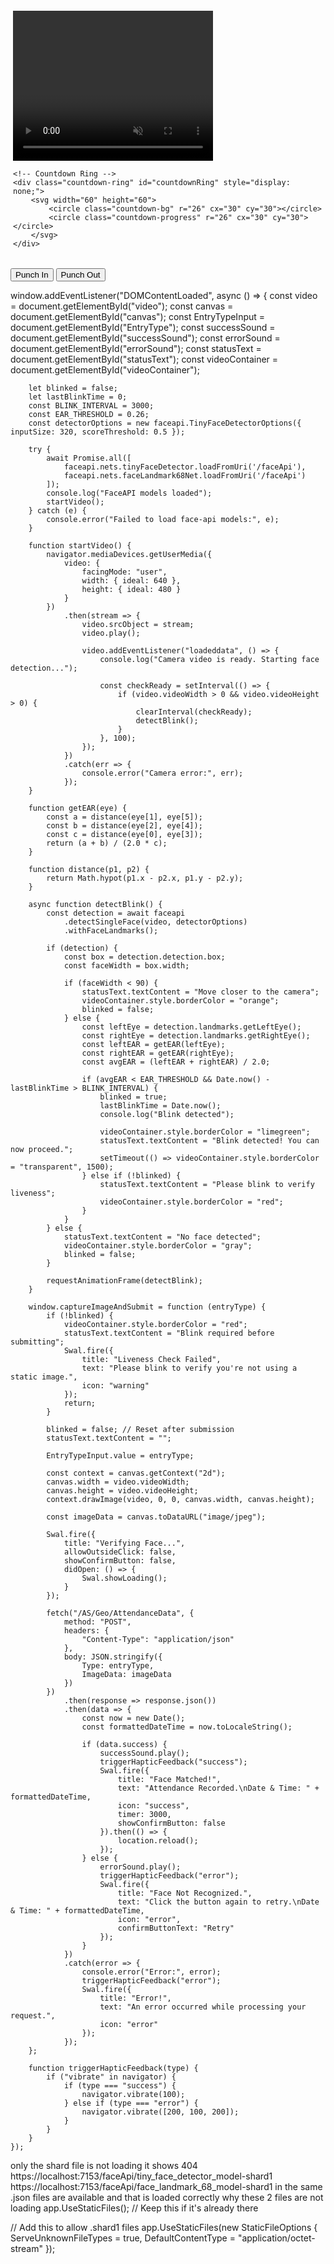 <!-- Load face-api.js -->
<script defer src="/faceApi/face-api.min.js"></script>

<style>
    .countdown-ring {
        position: absolute;
        top: 10px;
        left: 10px;
        width: 60px;
        height: 60px;
        z-index: 10;
    }

    .countdown-ring svg {
        transform: rotate(-90deg);
    }

    .countdown-ring circle {
        fill: none;
        stroke-width: 6;
    }

    .countdown-bg {
        stroke: #ccc;
    }

    .countdown-progress {
        stroke: limegreen;
        stroke-linecap: round;
        transition: stroke-dashoffset 1s linear;
    }

    #videoContainer {
        position: relative;
    }
</style>

<div id="videoContainer" style="display: inline-block; border: 4px solid transparent; border-radius: 8px; transition: border-color 0.3s ease;">
    <video id="video" width="320" height="240" autoplay muted playsinline></video>

    <!-- Countdown Ring -->
    <div class="countdown-ring" id="countdownRing" style="display: none;">
        <svg width="60" height="60">
            <circle class="countdown-bg" r="26" cx="30" cy="30"></circle>
            <circle class="countdown-progress" r="26" cx="30" cy="30"></circle>
        </svg>
    </div>
</div>

<p id="statusText" style="font-weight: bold; margin-top: 10px; color: #444;"></p>
<canvas id="canvas" style="display:none;"></canvas>
<input type="hidden" name="Type" id="EntryType" />

<button type="button" id="PunchIn" onclick="captureImageAndSubmit('Punch In')">Punch In</button>
<button type="button" id="PunchOut" onclick="captureImageAndSubmit('Punch Out')">Punch Out</button>

<!-- JS starts here -->
<script>
    window.addEventListener("DOMContentLoaded", async () => {
        const video = document.getElementById("video");
        const canvas = document.getElementById("canvas");
        const EntryTypeInput = document.getElementById("EntryType");
        const statusText = document.getElementById("statusText");
        const videoContainer = document.getElementById("videoContainer");
        const countdownRing = document.getElementById("countdownRing");
        const progressCircle = countdownRing.querySelector(".countdown-progress");

        let blinked = false;
        let blinkFrameCount = 0;
        let lastBlinkTime = 0;

        const EAR_THRESHOLD = 0.25;
        const BLINK_MIN_FRAMES = 1;
        const BLINK_MAX_FRAMES = 5;
        const BLINK_INTERVAL = 800;
        const MIN_FACE_WIDTH = 80;

        const detectorOptions = new faceapi.TinyFaceDetectorOptions({ inputSize: 320, scoreThreshold: 0.5 });

        try {
            await Promise.all([
                faceapi.nets.tinyFaceDetector.loadFromUri('/faceApi'),
                faceapi.nets.faceLandmark68Net.loadFromUri('/faceApi')
            ]);
            console.log("FaceAPI models loaded");
            startVideo();
        } catch (e) {
            console.error("Failed to load face-api models:", e);
        }

        function startVideo() {
            navigator.mediaDevices.getUserMedia({
                video: { facingMode: "user", width: { ideal: 640 }, height: { ideal: 480 } }
            })
            .then(stream => {
                video.srcObject = stream;
                video.play();
                video.addEventListener("loadeddata", () => {
                    const checkReady = setInterval(() => {
                        if (video.videoWidth > 0 && video.videoHeight > 0) {
                            clearInterval(checkReady);
                            detectBlink();
                        }
                    }, 100);
                });
            })
            .catch(err => console.error("Camera error:", err));
        }

        function distance(p1, p2) {
            return Math.hypot(p1.x - p2.x, p1.y - p2.y);
        }

        function getEAR(eye) {
            const a = distance(eye[1], eye[5]);
            const b = distance(eye[2], eye[4]);
            const c = distance(eye[0], eye[3]);
            return (a + b) / (2.0 * c);
        }

        async function detectBlink() {
            const detection = await faceapi
                .detectSingleFace(video, detectorOptions)
                .withFaceLandmarks();

            if (detection) {
                const box = detection.detection.box;
                const faceWidth = box.width;

                if (faceWidth < MIN_FACE_WIDTH) {
                    statusText.textContent = "Move closer to the camera";
                    videoContainer.style.borderColor = "orange";
                    blinked = false;
                    blinkFrameCount = 0;
                } else {
                    const leftEye = detection.landmarks.getLeftEye();
                    const rightEye = detection.landmarks.getRightEye();
                    const leftEAR = getEAR(leftEye);
                    const rightEAR = getEAR(rightEye);
                    const avgEAR = (leftEAR + rightEAR) / 2.0;

                    if (avgEAR < EAR_THRESHOLD) {
                        blinkFrameCount++;
                    } else {
                        if (
                            blinkFrameCount >= BLINK_MIN_FRAMES &&
                            blinkFrameCount <= BLINK_MAX_FRAMES &&
                            Date.now() - lastBlinkTime > BLINK_INTERVAL
                        ) {
                            blinked = true;
                            lastBlinkTime = Date.now();
                            console.log("Blink detected");

                            // Show green border and ring
                            videoContainer.style.borderColor = "limegreen";
                            countdownRing.style.display = "block";

                            let countdown = 5;
                            const radius = 26;
                            const circumference = 2 * Math.PI * radius;
                            progressCircle.style.strokeDasharray = circumference;
                            progressCircle.style.strokeDashoffset = 0;
                            statusText.textContent = `You may proceed in: ${countdown}`;

                            let secondsLeft = countdown;
                            const interval = setInterval(() => {
                                secondsLeft--;
                                if (secondsLeft > 0) {
                                    statusText.textContent = `You may proceed in: ${secondsLeft}`;
                                    progressCircle.style.strokeDashoffset = ((countdown - secondsLeft) / countdown) * circumference;
                                } else {
                                    clearInterval(interval);
                                    blinked = false;
                                    videoContainer.style.borderColor = "red";
                                    statusText.textContent = "Blink again to proceed";
                                    countdownRing.style.display = "none";
                                }
                            }, 1000);
                        }
                        blinkFrameCount = 0;
                    }

                    if (!blinked) {
                        statusText.textContent = "Please blink to verify liveness";
                        videoContainer.style.borderColor = "red";
                    }
                }
            } else {
                statusText.textContent = "No face detected";
                videoContainer.style.borderColor = "gray";
                blinked = false;
                blinkFrameCount = 0;
            }

            requestAnimationFrame(detectBlink);
        }

        window.captureImageAndSubmit = function (entryType) {
            if (!blinked) {
                videoContainer.style.borderColor = "red";
                statusText.textContent = "Blink required before submitting";
                Swal.fire({
                    title: "Liveness Check Failed",
                    text: "Please blink to verify you're not using a static image.",
                    icon: "warning"
                });
                return;
            }

            blinked = false;
            statusText.textContent = "";

            EntryTypeInput.value = entryType;

            const context = canvas.getContext("2d");
            canvas.width = video.videoWidth;
            canvas.height = video.videoHeight;
            context.drawImage(video, 0, 0, canvas.width, canvas.height);

            const imageData = canvas.toDataURL("image/jpeg");

            Swal.fire({
                title: "Verifying Face...",
                allowOutsideClick: false,
                showConfirmButton: false,
                didOpen: () => {
                    Swal.showLoading();
                }
            });

            fetch("/AS/Geo/AttendanceData", {
                method: "POST",
                headers: { "Content-Type": "application/json" },
                body: JSON.stringify({
                    Type: entryType,
                    ImageData: imageData
                })
            })
            .then(response => response.json())
            .then(data => {
                const now = new Date();
                const formattedDateTime = now.toLocaleString();

                if (data.success) {
                    Swal.fire({
                        title: "Face Matched!",
                        text: "Attendance Recorded.\nDate & Time: " + formattedDateTime,
                        icon: "success",
                        timer: 3000,
                        showConfirmButton: false
                    }).then(() => location.reload());
                } else {
                    Swal.fire({
                        title: "Face Not Recognized.",
                        text: "Click the button again to retry.\nDate & Time: " + formattedDateTime,
                        icon: "error",
                        confirmButtonText: "Retry"
                    });
                }
            })
            .catch(error => {
                console.error("Error:", error);
                Swal.fire({
                    title: "Error!",
                    text: "An error occurred while processing your request.",
                    icon: "error"
                });
            });
        };
    });
</script>




window.addEventListener("DOMContentLoaded", async () => {
        const video = document.getElementById("video");
        const canvas = document.getElementById("canvas");
        const EntryTypeInput = document.getElementById("EntryType");
        const successSound = document.getElementById("successSound");
        const errorSound = document.getElementById("errorSound");
        const statusText = document.getElementById("statusText");
        const videoContainer = document.getElementById("videoContainer");

        let blinked = false;
        let lastBlinkTime = 0;
        const BLINK_INTERVAL = 3000;
        const EAR_THRESHOLD = 0.26;
        const detectorOptions = new faceapi.TinyFaceDetectorOptions({ inputSize: 320, scoreThreshold: 0.5 });

        try {
            await Promise.all([
                faceapi.nets.tinyFaceDetector.loadFromUri('/faceApi'),
                faceapi.nets.faceLandmark68Net.loadFromUri('/faceApi')
            ]);
            console.log("FaceAPI models loaded");
            startVideo();
        } catch (e) {
            console.error("Failed to load face-api models:", e);
        }

        function startVideo() {
            navigator.mediaDevices.getUserMedia({
                video: {
                    facingMode: "user",
                    width: { ideal: 640 },
                    height: { ideal: 480 }
                }
            })
                .then(stream => {
                    video.srcObject = stream;
                    video.play();

                    video.addEventListener("loadeddata", () => {
                        console.log("Camera video is ready. Starting face detection...");

                        const checkReady = setInterval(() => {
                            if (video.videoWidth > 0 && video.videoHeight > 0) {
                                clearInterval(checkReady);
                                detectBlink();
                            }
                        }, 100);
                    });
                })
                .catch(err => {
                    console.error("Camera error:", err);
                });
        }

        function getEAR(eye) {
            const a = distance(eye[1], eye[5]);
            const b = distance(eye[2], eye[4]);
            const c = distance(eye[0], eye[3]);
            return (a + b) / (2.0 * c);
        }

        function distance(p1, p2) {
            return Math.hypot(p1.x - p2.x, p1.y - p2.y);
        }

        async function detectBlink() {
            const detection = await faceapi
                .detectSingleFace(video, detectorOptions)
                .withFaceLandmarks();

            if (detection) {
                const box = detection.detection.box;
                const faceWidth = box.width;

                if (faceWidth < 90) {
                    statusText.textContent = "Move closer to the camera";
                    videoContainer.style.borderColor = "orange";
                    blinked = false;
                } else {
                    const leftEye = detection.landmarks.getLeftEye();
                    const rightEye = detection.landmarks.getRightEye();
                    const leftEAR = getEAR(leftEye);
                    const rightEAR = getEAR(rightEye);
                    const avgEAR = (leftEAR + rightEAR) / 2.0;

                    if (avgEAR < EAR_THRESHOLD && Date.now() - lastBlinkTime > BLINK_INTERVAL) {
                        blinked = true;
                        lastBlinkTime = Date.now();
                        console.log("Blink detected");

                        videoContainer.style.borderColor = "limegreen";
                        statusText.textContent = "Blink detected! You can now proceed.";
                        setTimeout(() => videoContainer.style.borderColor = "transparent", 1500);
                    } else if (!blinked) {
                        statusText.textContent = "Please blink to verify liveness";
                        videoContainer.style.borderColor = "red";
                    }
                }
            } else {
                statusText.textContent = "No face detected";
                videoContainer.style.borderColor = "gray";
                blinked = false;
            }

            requestAnimationFrame(detectBlink);
        }

        window.captureImageAndSubmit = function (entryType) {
            if (!blinked) {
                videoContainer.style.borderColor = "red";
                statusText.textContent = "Blink required before submitting";
                Swal.fire({
                    title: "Liveness Check Failed",
                    text: "Please blink to verify you're not using a static image.",
                    icon: "warning"
                });
                return;
            }

            blinked = false; // Reset after submission
            statusText.textContent = "";

            EntryTypeInput.value = entryType;

            const context = canvas.getContext("2d");
            canvas.width = video.videoWidth;
            canvas.height = video.videoHeight;
            context.drawImage(video, 0, 0, canvas.width, canvas.height);

            const imageData = canvas.toDataURL("image/jpeg");

            Swal.fire({
                title: "Verifying Face...",
                allowOutsideClick: false,
                showConfirmButton: false,
                didOpen: () => {
                    Swal.showLoading();
                }
            });

            fetch("/AS/Geo/AttendanceData", {
                method: "POST",
                headers: {
                    "Content-Type": "application/json"
                },
                body: JSON.stringify({
                    Type: entryType,
                    ImageData: imageData
                })
            })
                .then(response => response.json())
                .then(data => {
                    const now = new Date();
                    const formattedDateTime = now.toLocaleString();

                    if (data.success) {
                        successSound.play();
                        triggerHapticFeedback("success");
                        Swal.fire({
                            title: "Face Matched!",
                            text: "Attendance Recorded.\nDate & Time: " + formattedDateTime,
                            icon: "success",
                            timer: 3000,
                            showConfirmButton: false
                        }).then(() => {
                            location.reload();
                        });
                    } else {
                        errorSound.play();
                        triggerHapticFeedback("error");
                        Swal.fire({
                            title: "Face Not Recognized.",
                            text: "Click the button again to retry.\nDate & Time: " + formattedDateTime,
                            icon: "error",
                            confirmButtonText: "Retry"
                        });
                    }
                })
                .catch(error => {
                    console.error("Error:", error);
                    triggerHapticFeedback("error");
                    Swal.fire({
                        title: "Error!",
                        text: "An error occurred while processing your request.",
                        icon: "error"
                    });
                });
        };

        function triggerHapticFeedback(type) {
            if ("vibrate" in navigator) {
                if (type === "success") {
                    navigator.vibrate(100);
                } else if (type === "error") {
                    navigator.vibrate([200, 100, 200]);
                }
            }
        }
    });
</script>



<script defer src="/faceApi/face-api.min.js"></script>

<script>
    window.addEventListener("DOMContentLoaded", async () => {
        const video = document.getElementById("video");
        const canvas = document.getElementById("canvas");
        const EntryTypeInput = document.getElementById("EntryType");
        const successSound = document.getElementById("successSound");
        const errorSound = document.getElementById("errorSound");
        const statusText = document.getElementById("statusText");
        const videoContainer = document.getElementById("videoContainer");

        let blinked = false;
        let blinkFrameCount = 0;
        let lastBlinkTime = 0;

        const EAR_THRESHOLD = 0.23;
        const BLINK_MIN_FRAMES = 2;
        const BLINK_MAX_FRAMES = 5;
        const BLINK_INTERVAL = 3000;
        const MIN_FACE_WIDTH = 100;

        const detectorOptions = new faceapi.TinyFaceDetectorOptions({ inputSize: 320, scoreThreshold: 0.5 });

        try {
            await Promise.all([
                faceapi.nets.tinyFaceDetector.loadFromUri('/faceApi'),
                faceapi.nets.faceLandmark68Net.loadFromUri('/faceApi')
            ]);
            console.log("FaceAPI models loaded");
            startVideo();
        } catch (e) {
            console.error("Failed to load face-api models:", e);
        }

        function startVideo() {
            navigator.mediaDevices.getUserMedia({
                video: { facingMode: "user", width: { ideal: 640 }, height: { ideal: 480 } }
            })
            .then(stream => {
                video.srcObject = stream;
                video.play();
                video.addEventListener("loadeddata", () => {
                    console.log("Camera video is ready. Starting face detection...");
                    const checkReady = setInterval(() => {
                        if (video.videoWidth > 0 && video.videoHeight > 0) {
                            clearInterval(checkReady);
                            detectBlink();
                        }
                    }, 100);
                });
            })
            .catch(err => {
                console.error("Camera error:", err);
            });
        }

        function distance(p1, p2) {
            return Math.hypot(p1.x - p2.x, p1.y - p2.y);
        }

        function getEAR(eye) {
            const a = distance(eye[1], eye[5]);
            const b = distance(eye[2], eye[4]);
            const c = distance(eye[0], eye[3]);
            return (a + b) / (2.0 * c);
        }

        async function detectBlink() {
            const detection = await faceapi
                .detectSingleFace(video, detectorOptions)
                .withFaceLandmarks();

            if (detection) {
                const box = detection.detection.box;
                const faceWidth = box.width;

                if (faceWidth < MIN_FACE_WIDTH) {
                    statusText.textContent = "Move closer to the camera";
                    videoContainer.style.borderColor = "orange";
                    blinked = false;
                    blinkFrameCount = 0;
                } else {
                    const leftEye = detection.landmarks.getLeftEye();
                    const rightEye = detection.landmarks.getRightEye();
                    const leftEAR = getEAR(leftEye);
                    const rightEAR = getEAR(rightEye);
                    const avgEAR = (leftEAR + rightEAR) / 2.0;

                    if (avgEAR < EAR_THRESHOLD) {
                        blinkFrameCount++;
                    } else {
                        if (
                            blinkFrameCount >= BLINK_MIN_FRAMES &&
                            blinkFrameCount <= BLINK_MAX_FRAMES &&
                            Date.now() - lastBlinkTime > BLINK_INTERVAL
                        ) {
                            blinked = true;
                            lastBlinkTime = Date.now();
                            console.log("Blink detected");
                            videoContainer.style.borderColor = "limegreen";
                            statusText.textContent = "Blink detected! You can now proceed.";
                            setTimeout(() => videoContainer.style.borderColor = "transparent", 1500);
                        } else {
                            blinked = false;
                        }
                        blinkFrameCount = 0;
                    }

                    if (!blinked) {
                        statusText.textContent = "Please blink to verify liveness";
                        videoContainer.style.borderColor = "red";
                    }
                }
            } else {
                statusText.textContent = "No face detected";
                videoContainer.style.borderColor = "gray";
                blinked = false;
                blinkFrameCount = 0;
            }

            requestAnimationFrame(detectBlink);
        }

        window.captureImageAndSubmit = function (entryType) {
            if (!blinked) {
                videoContainer.style.borderColor = "red";
                statusText.textContent = "Blink required before submitting";
                Swal.fire({
                    title: "Liveness Check Failed",
                    text: "Please blink to verify you're not using a static image.",
                    icon: "warning"
                });
                return;
            }

            blinked = false;
            statusText.textContent = "";

            EntryTypeInput.value = entryType;

            const context = canvas.getContext("2d");
            canvas.width = video.videoWidth;
            canvas.height = video.videoHeight;
            context.drawImage(video, 0, 0, canvas.width, canvas.height);

            const imageData = canvas.toDataURL("image/jpeg");

            Swal.fire({
                title: "Verifying Face...",
                allowOutsideClick: false,
                showConfirmButton: false,
                didOpen: () => {
                    Swal.showLoading();
                }
            });

            fetch("/AS/Geo/AttendanceData", {
                method: "POST",
                headers: { "Content-Type": "application/json" },
                body: JSON.stringify({
                    Type: entryType,
                    ImageData: imageData
                })
            })
            .then(response => response.json())
            .then(data => {
                const now = new Date();
                const formattedDateTime = now.toLocaleString();

                if (data.success) {
                    successSound?.play();
                    triggerHapticFeedback("success");
                    Swal.fire({
                        title: "Face Matched!",
                        text: "Attendance Recorded.\nDate & Time: " + formattedDateTime,
                        icon: "success",
                        timer: 3000,
                        showConfirmButton: false
                    }).then(() => location.reload());
                } else {
                    errorSound?.play();
                    triggerHapticFeedback("error");
                    Swal.fire({
                        title: "Face Not Recognized.",
                        text: "Click the button again to retry.\nDate & Time: " + formattedDateTime,
                        icon: "error",
                        confirmButtonText: "Retry"
                    });
                }
            })
            .catch(error => {
                console.error("Error:", error);
                triggerHapticFeedback("error");
                Swal.fire({
                    title: "Error!",
                    text: "An error occurred while processing your request.",
                    icon: "error"
                });
            });
        };

        function triggerHapticFeedback(type) {
            if ("vibrate" in navigator) {
                if (type === "success") {
                    navigator.vibrate(100);
                } else if (type === "error") {
                    navigator.vibrate([200, 100, 200]);
                }
            }
        }
    });
</script>





only the shard file is not loading it shows 404 
https://localhost:7153/faceApi/tiny_face_detector_model-shard1
https://localhost:7153/faceApi/face_landmark_68_model-shard1
in the same .json files are available and that is loaded correctly why these 2 files are not loading
app.UseStaticFiles(); // Keep this if it's already there

// Add this to allow .shard1 files
app.UseStaticFiles(new StaticFileOptions
{
    ServeUnknownFileTypes = true,
    DefaultContentType = "application/octet-stream"
});



